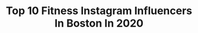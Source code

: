 ---
title: Top 10 Fitness Instagram Influencers In Boston In 2020
description: >-
  Find top fitness Instagram influencers in Boston in 2020. Most popular hashtags: #fitness #boston #fashion #massachusetts.
platform: Instagram
profiles:
  - username: "ashley15c"
    fullname: >-
      Ashley Cunningham
    location: "United States"
    followers: 23406
    engagement: 415
    commentsToLikes: 0.033512
    id: ck5zo02w4phkj0i14ngq5281w
    verified: false
    hashtags: "#bostonma, #instadaily, #confidentlybeautiful, #boston"
  - username: "daringsharpe"
    fullname: >-
      Matt Sharpe
    location: "United States"
    followers: 27054
    engagement: 701
    commentsToLikes: 0.032065
    id: ck5zoc3ppq89v0i14ojvvche3
    verified: false
    hashtags: "#denver, #webleedgreen, #sportsedits, #kansascity"
  - username: "cody_montgomery"
    fullname: >-
      CODY MONTGOMERY
    location: "United States"
    followers: 206350
    engagement: 146
    commentsToLikes: 0.030525
    id: ck5c8dqym99jo0i118t6uy4s3
    verified: false
    hashtags: "#armworkout, #letswork, #flex, #flexfriday"
  - username: "cmooch"
    fullname: >-
      MOOCH
    location: "United States"
    followers: 14745
    engagement: 509
    commentsToLikes: 0.081102
    id: ck8syvg2um6330j78rwlkxf5k
    verified: false
    hashtags: "#healthy, #igfit, #movewithmm, #community"
  - username: "mojax98"
    fullname: >-
      Moses Jackson
    location: "United States"
    followers: 19199
    engagement: 698
    commentsToLikes: 0.012527
    id: ck0w2yh1jqqjn0i191be54o7t
    verified: false
    hashtags: "#coronavirus, #celtics, #siblings, #venice"
  - username: "jamiejcurrie"
    fullname: >-
      JAMIE J
    location: "United States"
    followers: 5460
    engagement: 948
    commentsToLikes: 0.048583
    id: ck5px46zjq0jx0i11d4q69dn1
    verified: false
    hashtags: "#focusedonmygoals, #photoinspiration, #fitnessprogress, #fitnessjourney2019"
  - username: "karagoucher"
    fullname: >-
      Kara Goucher
    location: "United States"
    followers: 173825
    engagement: 284
    commentsToLikes: 0.017351
    id: ck0vuzxz0mwpe0i19ueqp6qxy
    verified: true
    hashtags: "#muah, #photoshoot, #builditforher, #sportsforwomen"
  - username: "tolakinyo54"
    fullname: >-
      Tola Morakinyo
    location: "United States"
    followers: 21708
    engagement: 687
    commentsToLikes: 0.015502
    id: ck5zua9vz1zdy0i14eqz5kvab
    verified: false
    hashtags: "#dumdum, #maskoff, #heroswearnobulls, #snatch"
  - username: "plus.size.sk8er"
    fullname: >-
      Daphnie
    location: "United States"
    followers: 5902
    engagement: 754
    commentsToLikes: 0.041734
    id: ck6ufsyfuyydv0j71nl99dwdk
    verified: false
    hashtags: "#figureskater, #cool, #dance, #stretching"
  - username: "alifewitherin"
    fullname: >-
      e r i n  |  n i c h o l e
    location: "United States"
    followers: 17281
    engagement: 254
    commentsToLikes: 0.113206
    id: ck5zr1xkuvqo50i14e7qer7gb
    verified: false
    hashtags: "#lifebydesign, #summerlove, #whatiworetoday, #smallbizowner"
---